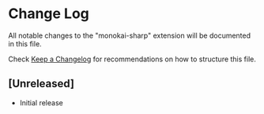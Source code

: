 # Change Log

All notable changes to the "monokai-sharp" extension will be documented in this file.

Check [Keep a Changelog](http://keepachangelog.com/) for recommendations on how to structure this file.

## [Unreleased]

- Initial release
